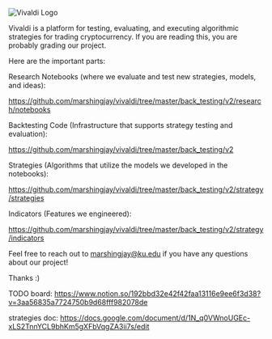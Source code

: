 ![Vivaldi Logo](https://github.com/marshingjay/vivaldi/blob/master/frontend/assets/vivaldi.PNG)

Vivaldi is a platform for testing, evaluating, and executing algorithmic strategies for trading cryptocurrency. If you are reading this, you are probably grading our project.

Here are the important parts:

Research Notebooks (where we evaluate and test new strategies, models, and ideas):

https://github.com/marshingjay/vivaldi/tree/master/back_testing/v2/research/notebooks

Backtesting Code (Infrastructure that supports strategy testing and evaluation):

https://github.com/marshingjay/vivaldi/tree/master/back_testing/v2

Strategies (Algorithms that utilize the models we developed in the notebooks):

https://github.com/marshingjay/vivaldi/tree/master/back_testing/v2/strategy/strategies

Indicators (Features we engineered):

https://github.com/marshingjay/vivaldi/tree/master/back_testing/v2/strategy/indicators

Feel free to reach out to marshingjay@ku.edu if you have any questions about our project!

Thanks :)


TODO board: https://www.notion.so/192bbd32e42f42faa13116e9ee6f3d38?v=3aa56835a7724750b9d68fff982078de

strategies doc: https://docs.google.com/document/d/1N_q0VWnoUGEc-xLS2TnnYCL9bhKm5gXFbVqgZA3ii7s/edit
